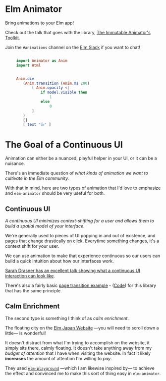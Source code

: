 # Elm Animator

Bring animations to your Elm app!

Check out the talk that goes with the library, [The Immutable Animator's Toolkit](https://www.youtube.com/watch?v=Nf4rElfA8SE).

Join the `#animations` channel on the [Elm Slack](https://elmlang.herokuapp.com/) if you want to chat!

```elm

     import Animator as Anim
     import Html


     Anim.div
        (Anim.transition (Anim.ms 200)
            [ Anim.opacity <|
                if model.visible then
                    1
                else
                    0
            ]
        )
        []
        [ text "👍" ]
```

# The Goal of a Continuous UI

Animation can either be a nuanced, playful helper in your UI, or it can be a nuisance.

There's an immediate question of _what kinds of animation we want to cultivate in the Elm community._

With that in mind, here are two types of animation that I'd love to emphasize and `elm-animator` should be very useful for both.

## Continuous UI

_A continuous UI minimizes context-shifting for a user and allows them to build a spatial model of your interface_.

We're generally used to pieces of UI popping in and out of existence, and pages that change drastically on click. Everytime something changes, it's a context shift for your user.

We can use animation to make that experience continuous so our users can build a quick intuition about how our interfaces work.

[Sarah Drasner has an excellent talk showing what a continuous UI interaction can look like](https://youtu.be/QlmaI7x7SYo?t=167).

There's also a fairly basic [page transition example](http://mdgriffith.github.io/elm-animator/page-transition.html) - ([Code](https://github.com/mdgriffith/elm-animator/blob/master/examples/Pages.elm)) for this library that has the same principle.

## Calm Enrichment

The second type is something I think of as _calm enrichment_.

The floating city on the [Elm Japan Website](https://elmjapan.org/) —you will need to scroll down a little— is wonderful!

It doesn't distract from what I'm trying to accomplish on the website, it simply sits there, calmly floating. It doesn't take anything away from my _budget of attention_ that I have when visiting the website. In fact it likely **increases** the amount of attention I'm willing to _pay_.

They used [`elm-playground`](https://package.elm-lang.org/packages/evancz/elm-playground/latest/Playground) —which I am likewise inspired by— to achieve the effect and convinced me to make this sort of thing easy in `elm-animator`.
